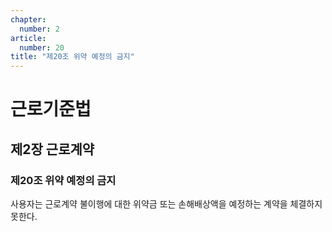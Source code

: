 ```yaml
---
chapter:
  number: 2
article:
  number: 20
title: "제20조 위약 예정의 금지"
---
```

# 근로기준법

## 제2장 근로계약

### 제20조 위약 예정의 금지

사용자는 근로계약 불이행에 대한 위약금 또는 손해배상액을 예정하는 계약을 체결하지 못한다.
